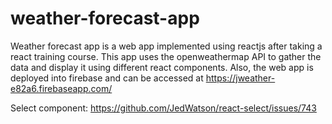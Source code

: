 # weather-forecast-app
Weather forecast app is a web app implemented using reactjs after taking a react training course. This app uses the openweathermap API to gather the data and display it using different react components.
Also, the web app is deployed into firebase and can be accessed at https://jweather-e82a6.firebaseapp.com/



Select component: https://github.com/JedWatson/react-select/issues/743
